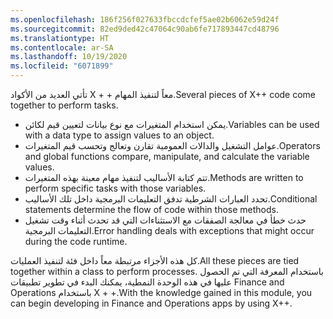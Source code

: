 ```yaml
---
ms.openlocfilehash: 186f256f027633fbccdcfef5ae02b6062e59d24f
ms.sourcegitcommit: 82ed9ded42c47064c90ab6fe717893447cd48796
ms.translationtype: HT
ms.contentlocale: ar-SA
ms.lasthandoff: 10/19/2020
ms.locfileid: "6071899"
---
```


<span data-ttu-id="6fd7b-101">تأتي العديد من الأكواد X + + معاً لتنفيذ المهام.</span><span class="sxs-lookup"><span data-stu-id="6fd7b-101">Several pieces of X++ code come together to perform tasks.</span></span> 

-   <span data-ttu-id="6fd7b-102">يمكن استخدام المتغيرات مع نوع بيانات لتعيين قيم لكائن.</span><span class="sxs-lookup"><span data-stu-id="6fd7b-102">Variables can be used with a data type to assign values to an object.</span></span>
-   <span data-ttu-id="6fd7b-103">عوامل التشغيل والدالات العمومية تقارن وتعالج وتحسب قيم المتغيرات.</span><span class="sxs-lookup"><span data-stu-id="6fd7b-103">Operators and global functions compare, manipulate, and calculate the variable values.</span></span>
-   <span data-ttu-id="6fd7b-104">تتم كتابة الأساليب لتنفيذ مهام معينة بهذه المتغيرات.</span><span class="sxs-lookup"><span data-stu-id="6fd7b-104">Methods are written to perform specific tasks with those variables.</span></span>
-   <span data-ttu-id="6fd7b-105">تحدد العبارات الشرطية تدفق التعليمات البرمجية داخل تلك الأساليب.</span><span class="sxs-lookup"><span data-stu-id="6fd7b-105">Conditional statements determine the flow of code within those  methods.</span></span>
-   <span data-ttu-id="6fd7b-106">حدث خطأ في معالجة الصفقات مع الاستثناءات التي قد تحدث أثناء وقت تشغيل التعليمات البرمجية.</span><span class="sxs-lookup"><span data-stu-id="6fd7b-106">Error handling deals with exceptions that might occur during the code runtime.</span></span>

<span data-ttu-id="6fd7b-107">كل هذه الأجزاء مرتبطة معاً داخل فئة لتنفيذ العمليات.</span><span class="sxs-lookup"><span data-stu-id="6fd7b-107">All these pieces are tied together within a class to perform processes.</span></span> <span data-ttu-id="6fd7b-108">باستخدام المعرفة التي تم الحصول عليها في هذه الوحدة النمطية، يمكنك البدء في تطوير تطبيقات Finance and Operations باستخدام X + +.</span><span class="sxs-lookup"><span data-stu-id="6fd7b-108">With the knowledge gained in this module, you can begin developing in Finance and Operations apps by using X++.</span></span>
